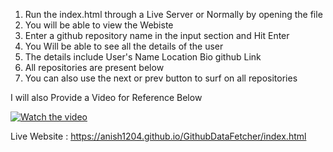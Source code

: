 1. Run the index.html through a Live Server or Normally by opening the file
2. You will be able to view the Webiste 
3. Enter a github repository name in the input section and Hit Enter
4. You Will be able to see all the details of the user
5. The details include User's Name Location Bio github Link
6. All repositories are present below
7. You can also use the next or prev button to surf on all repositories

I will also Provide a Video for Reference Below

[![Watch the video](https://www.google.com/imgres?imgurl=https%3A%2F%2Fwww.sodapdf.com%2Fblog%2Fwp-content%2Fuploads%2F2018%2F10%2Fblog_how-to-make-a-tutorial-video.jpg&tbnid=doZXUBwxTpVycM&vet=12ahUKEwjBn9S7k-6DAxUBTWwGHWJWAZwQMygDegQIARB6..i&imgrefurl=https%3A%2F%2Fwww.sodapdf.com%2Fblog%2Fcreate-free-tutorial-video%2F&docid=-8Au2Q2esGxp6M&w=1280&h=600&q=tutorial&ved=2ahUKEwjBn9S7k-6DAxUBTWwGHWJWAZwQMygDegQIARB6)](https://youtu.be/qe3gcZC5HoY)

Live Website :  https://anish1204.github.io/GithubDataFetcher/index.html
